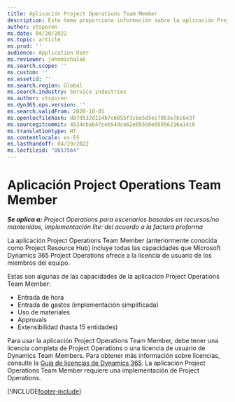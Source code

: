 ```yaml
---
title: Aplicación Project Operations Team Member
description: Este tema proporciona información sobre la aplicación Project Operations Team Member en Microsoft Dynamics 365 Project Operations.
author: stsporen
ms.date: 04/20/2022
ms.topic: article
ms.prod: ''
audience: Application User
ms.reviewer: johnmichalak
ms.search.scope: ''
ms.custom: ''
ms.assetid: ''
ms.search.region: Global
ms.search.industry: Service industries
ms.author: stsporen
ms.dyn365.ops.version: ''
ms.search.validFrom: 2020-10-01
ms.openlocfilehash: d87d532d114b7c6055f3cbe5d5ec70b3e7bc643f
ms.sourcegitcommit: 4524cbab47ceb54dce62e055b0e05956216a14cb
ms.translationtype: HT
ms.contentlocale: es-ES
ms.lasthandoff: 04/29/2022
ms.locfileid: "8657564"
---
```

# <a name="project-operations-team-member-app"></a>Aplicación Project Operations Team Member

_**Se aplica a:** Project Operations para escenarios basados en recursos/no mantenidos, implementación lite: del acuerdo a la factura proforma_

La aplicación Project Operations Team Member (anteriormente conocida como Project Resource Hub) incluye todas las capacidades que Microsoft Dynamics 365 Project Operations ofrece a la licencia de usuario de los miembros del equipo.

Estas son algunas de las capacidades de la aplicación Project Operations Team Member:

- Entrada de hora
- Entrada de gastos (implementación simplificada)
- Uso de materiales
- Approvals
- Extensibilidad (hasta 15 entidades)

Para usar la aplicación Project Operations Team Member, debe tener una licencia completa de Project Operations o una licencia de usuario de Dynamics Team Members. Para obtener más información sobre licencias, consulte la [Guía de licencias de Dynamics 365](https://go.microsoft.com/fwlink/?LinkId=866544&clcid=0x409). La aplicación Project Operations Team Member requiere una implementación de Project Operations.

[!INCLUDE[footer-include](../includes/footer-banner.md)]
